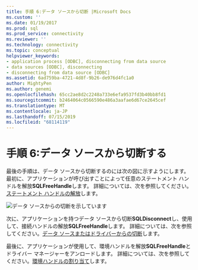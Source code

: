 ```yaml
---
title: 手順 6:データ ソースから切断 |Microsoft Docs
ms.custom: ''
ms.date: 01/19/2017
ms.prod: sql
ms.prod_service: connectivity
ms.reviewer: ''
ms.technology: connectivity
ms.topic: conceptual
helpviewer_keywords:
- application process [ODBC], disconnecting from data source
- data sources [ODBC], disconnecting
- disconnecting from data source [ODBC]
ms.assetid: 6ad759ba-4721-4d8f-9b26-de976d4fc1a0
author: MightyPen
ms.author: genemi
ms.openlocfilehash: 65cc2ae8d2c2248a733e6efa9537fd3b40bb8fd1
ms.sourcegitcommit: b2464064c0566590e486a3aafae6d67ce2645cef
ms.translationtype: MT
ms.contentlocale: ja-JP
ms.lasthandoff: 07/15/2019
ms.locfileid: "68114119"
---
```

# <a name="step-6-disconnect-from-the-data-source"></a>手順 6:データ ソースから切断する
最後の手順は、データ ソースから切断するのには次の図に示すようにします。 最初に、アプリケーションが呼び出すことによって任意のステートメント ハンドルを解放**SQLFreeHandle**します。 詳細については、次を参照してください。[ステートメント ハンドルの解放](../../../odbc/reference/develop-app/freeing-a-statement-handle-odbc.md)します。  
  
 ![データ ソースからの切断を示しています](../../../odbc/reference/develop-app/media/pr17.gif "pr17。")  
  
 次に、アプリケーションを持つデータ ソースから切断**SQLDisconnect**し、使用して、接続ハンドルの解放**SQLFreeHandle**します。 詳細については、次を参照してください。[データ ソースまたはドライバーからの切断](../../../odbc/reference/develop-app/disconnecting-from-a-data-source-or-driver.md)します。  
  
 最後に、アプリケーションが使用して、環境ハンドルを解放**SQLFreeHandle**とドライバー マネージャーをアンロードします。 詳細については、次を参照してください。[環境ハンドルの割り当て](../../../odbc/reference/develop-app/allocating-the-environment-handle.md)します。
